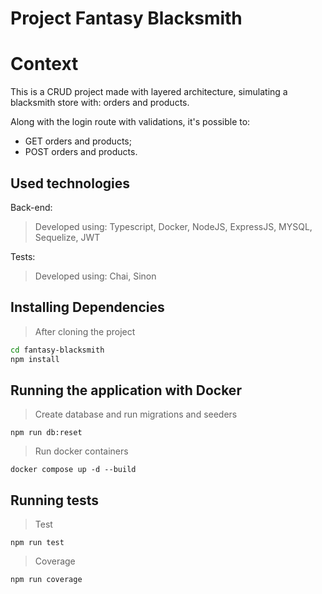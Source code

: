 # Project Fantasy Blacksmith

# Context
This is a CRUD project made with layered architecture, simulating a blacksmith store with: orders and products.

Along with the login route with validations, it's possible to: 
  - GET orders and products;
  - POST orders and products.

## Used technologies

Back-end:
> Developed using: Typescript, Docker, NodeJS, ExpressJS, MYSQL, Sequelize, JWT

Tests:

> Developed using: Chai, Sinon

## Installing Dependencies

> After cloning the project

```bash
cd fantasy-blacksmith
npm install
``` 
## Running the application with Docker

  > Create database and run migrations and seeders
  
  ```
  npm run db:reset
  ```
  > Run docker containers
  ```
  docker compose up -d --build
  ```
## Running tests

> Test
```
npm run test
```
> Coverage
```
npm run coverage
```
